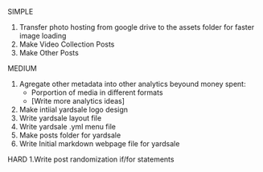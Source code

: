 SIMPLE
1. Transfer photo hosting from google drive to the assets folder for faster image loading
2. Make Video Collection Posts
3. Make Other Posts

MEDIUM
1. Agregate other metadata into other analytics beyound money spent:
    - Porportion of media in different formats
    - [Write more analytics ideas]
2. Make intiial yardsale logo design
3. Write yardsale layout file
4. Write yardsale .yml menu file
5. Make posts folder for yardsale
6. Write Initial markdown webpage file for yardsale

HARD
1.Write post randomization if/for statements 
